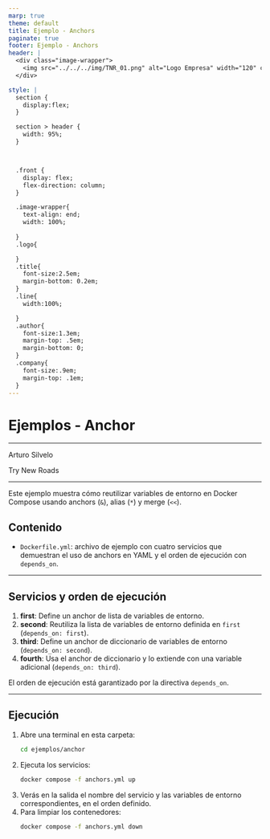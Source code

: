 ```yaml
---
marp: true
theme: default
title: Ejemplo - Anchors
paginate: true
footer: Ejemplo - Anchors
header: |
  <div class="image-wrapper">
    <img src="../../../img/TNR_01.png" alt="Logo Empresa" width="120" class="logo" />
  </div>

style: |
  section {
    display:flex;
  }

  section > header {
    width: 95%;
  }



  .front {
    display: flex;
    flex-direction: column;
  }

  .image-wrapper{
    text-align: end;
    width: 100%;
    
  }
  .logo{

  }
  .title{
    font-size:2.5em;
    margin-bottom: 0.2em;
  }
  .line{
    width:100%;

  }
  .author{
    font-size:1.3em;
    margin-top: .5em;
    margin-bottom: 0;
  }
  .company{
    font-size:.9em;
    margin-top: .1em;
  }
---
```


  <!-- _paginate: skip -->

  <div class="front">
    <h1 class="title"> Ejemplos - Anchor </h1>
    <hr class="line"/>
    <p class="author">Arturo Silvelo</p>
    <p class="company">Try New Roads</p>
  </div>

---

Este ejemplo muestra cómo reutilizar variables de entorno en Docker Compose usando anchors (`&`), alias (`*`) y merge (`<<`).

## Contenido

- `Dockerfile.yml`: archivo de ejemplo con cuatro servicios que demuestran el uso de anchors en YAML y el orden de ejecución con `depends_on`.

---

## Servicios y orden de ejecución

1. **first**: Define un anchor de lista de variables de entorno.
2. **second**: Reutiliza la lista de variables de entorno definida en `first` (`depends_on: first`).
3. **third**: Define un anchor de diccionario de variables de entorno (`depends_on: second`).
4. **fourth**: Usa el anchor de diccionario y lo extiende con una variable adicional (`depends_on: third`).

El orden de ejecución está garantizado por la directiva `depends_on`.

---

## Ejecución

1. Abre una terminal en esta carpeta:
   ```bash
   cd ejemplos/anchor
   ```
2. Ejecuta los servicios:
   ```bash
   docker compose -f anchors.yml up
   ```
3. Verás en la salida el nombre del servicio y las variables de entorno correspondientes, en el orden definido.
4. Para limpiar los contenedores:
   ```bash
   docker compose -f anchors.yml down
   ```
